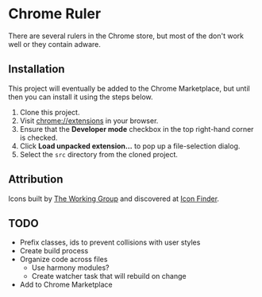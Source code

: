 # Chrome Ruler

There are several rulers in the Chrome store, but most of the don't work well or they contain adware.

## Installation

This project will eventually be added to the Chrome Marketplace, but until then you can install it using the steps below.

1. Clone this project.
2. Visit [chrome://extensions](chrome://extensions) in your browser.
3. Ensure that the **Developer mode** checkbox in the top right-hand corner is checked.
4. Click **Load unpacked extension…** to pop up a file-selection dialog.
5. Select the `src` directory from the cloned project.

## Attribution

Icons built by [The Working Group](http://blog.twg.ca) and discovered at [Icon Finder](https://www.iconfinder.com/icons/62246/ruler_icon).

## TODO

- Prefix classes, ids to prevent collisions with user styles
- Create build process
- Organize code across files
  - Use harmony modules?
  - Create watcher task that will rebuild on change
- Add to Chrome Marketplace
